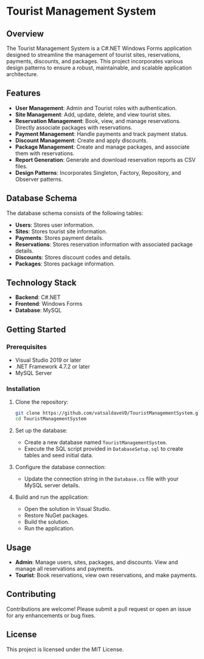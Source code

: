 # Tourist Management System

## Overview

The Tourist Management System is a C#.NET Windows Forms application designed to streamline the management of tourist sites, reservations, payments, discounts, and packages. This project incorporates various design patterns to ensure a robust, maintainable, and scalable application architecture.

## Features

- **User Management**: Admin and Tourist roles with authentication.
- **Site Management**: Add, update, delete, and view tourist sites.
- **Reservation Management**: Book, view, and manage reservations. Directly associate packages with reservations.
- **Payment Management**: Handle payments and track payment status.
- **Discount Management**: Create and apply discounts.
- **Package Management**: Create and manage packages, and associate them with reservations.
- **Report Generation**: Generate and download reservation reports as CSV files.
- **Design Patterns**: Incorporates Singleton, Factory, Repository, and Observer patterns.

## Database Schema

The database schema consists of the following tables:
- **Users**: Stores user information.
- **Sites**: Stores tourist site information.
- **Payments**: Stores payment details.
- **Reservations**: Stores reservation information with associated package details.
- **Discounts**: Stores discount codes and details.
- **Packages**: Stores package information.

## Technology Stack

- **Backend**: C#.NET
- **Frontend**: Windows Forms
- **Database**: MySQL

## Getting Started

### Prerequisites

- Visual Studio 2019 or later
- .NET Framework 4.7.2 or later
- MySQL Server

### Installation

1. Clone the repository:
    ```bash
    git clone https://github.com/vatsaldaveVD/TouristManagementSystem.git
    cd TouristManagementSystem
    ```

2. Set up the database:
    - Create a new database named `TouristManagementSystem`.
    - Execute the SQL script provided in `DatabaseSetup.sql` to create tables and seed initial data.

3. Configure the database connection:
    - Update the connection string in the `Database.cs` file with your MySQL server details.

4. Build and run the application:
    - Open the solution in Visual Studio.
    - Restore NuGet packages.
    - Build the solution.
    - Run the application.

## Usage

- **Admin**: Manage users, sites, packages, and discounts. View and manage all reservations and payments.
- **Tourist**: Book reservations, view own reservations, and make payments.

## Contributing

Contributions are welcome! Please submit a pull request or open an issue for any enhancements or bug fixes.

## License

This project is licensed under the MIT License.

